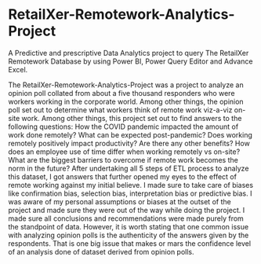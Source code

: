 # RetailXer-Remotework-Analytics-Project
A Predictive and prescriptive Data Analytics project to query The RetailXer Remotework  Database by using Power BI, Power Query Editor and Advance Excel.

The RetailXer-Remotework-Analytics-Project was a project to analyze an opinion poll collated from about a five thousand responders who were workers working in the corporate world. Among other things, the opinion poll set out to determine what workers think of remote work viz-a-viz on-site work. Among other things, this project set out to find answers to the following questions: How the COVID pandemic impacted the amount of work done remotely? What can be expected post-pandemic? Does working remotely positively impact productivity? Are there any other benefits? How does an employee use of time differ when working remotely vs on-site? What are the biggest barriers to overcome if remote work becomes the norm in the future? After undertaking all 5 steps of ETL process to analyze this dataset, I got answers that further opened my eyes to the effect of remote working against my initial believe. I made sure to take care of biases like confirmation bias, selection bias, interpretation bias or predictive bias. I was aware of my personal assumptions or biases at the outset of the project and made sure they were out of the way while doing the project. I made sure all conclusions and recommendations were made purely from the standpoint of data. However, it is worth stating that one common issue with analyzing opinion polls is the authenticity of the answers given by the respondents. That is one big issue that makes or mars the confidence level of an analysis done of dataset derived from opinion polls.

